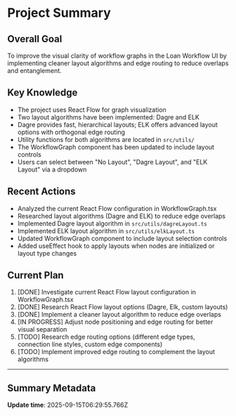 # Project Summary

## Overall Goal
To improve the visual clarity of workflow graphs in the Loan Workflow UI by implementing cleaner layout algorithms and edge routing to reduce overlaps and entanglement.

## Key Knowledge
- The project uses React Flow for graph visualization
- Two layout algorithms have been implemented: Dagre and ELK
- Dagre provides fast, hierarchical layouts; ELK offers advanced layout options with orthogonal edge routing
- Utility functions for both algorithms are located in `src/utils/`
- The WorkflowGraph component has been updated to include layout controls
- Users can select between "No Layout", "Dagre Layout", and "ELK Layout" via a dropdown

## Recent Actions
- Analyzed the current React Flow configuration in WorkflowGraph.tsx
- Researched layout algorithms (Dagre and ELK) to reduce edge overlaps
- Implemented Dagre layout algorithm in `src/utils/dagreLayout.ts`
- Implemented ELK layout algorithm in `src/utils/elkLayout.ts`
- Updated WorkflowGraph component to include layout selection controls
- Added useEffect hook to apply layouts when nodes are initialized or layout type changes

## Current Plan
1. [DONE] Investigate current React Flow layout configuration in WorkflowGraph.tsx
2. [DONE] Research React Flow layout options (Dagre, Elk, custom layouts)
3. [DONE] Implement a cleaner layout algorithm to reduce edge overlaps
4. [IN PROGRESS] Adjust node positioning and edge routing for better visual separation
5. [TODO] Research edge routing options (different edge types, connection line styles, custom edge components)
6. [TODO] Implement improved edge routing to complement the layout algorithms

---

## Summary Metadata
**Update time**: 2025-09-15T06:29:55.766Z 
